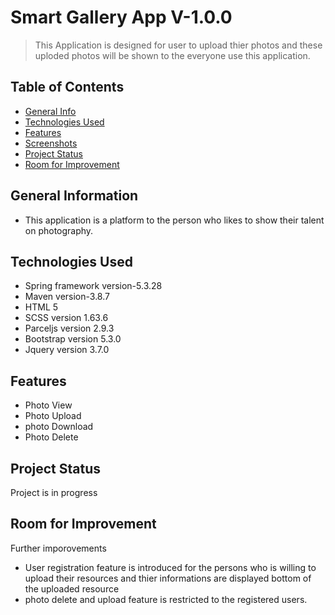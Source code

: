 # Smart Gallery App V-1.0.0
> This Application is designed for user to upload thier photos and these uploded photos will be shown to the everyone use this application.


## Table of Contents
* [General Info](#general-information)
* [Technologies Used](#technologies-used)
* [Features](#features)
* [Screenshots](#screenshots)
* [Project Status](#project-status)
* [Room for Improvement](#room-for-improvement)



<!-- * [License](#license) -->


## General Information
- This application is a platform to the person who likes to show their talent on photography.



## Technologies Used
- Spring framework version-5.3.28
- Maven version-3.8.7
- HTML 5
- SCSS version 1.63.6
- Parceljs version 2.9.3
- Bootstrap version 5.3.0
- Jquery version 3.7.0



## Features
- Photo View
- Photo Upload
- photo Download
- Photo Delete



## Project Status
Project is in progress

## Room for Improvement
Further imporovements 
- User registration feature is introduced  for the persons who is willing to upload their resources and thier informations are displayed bottom of the uploaded resource
- photo delete and upload feature is restricted to the registered  users.


